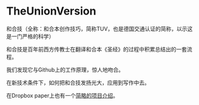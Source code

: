 # TheUnionVersion
和合技（全称：和合本创作技巧，简称TUV，也是德国交通认证的简称，以示这是一门严格的科学）

和合技是百年前西方传教士在翻译和合本《圣经》的过程中积累总结出的一套流程。

我们发现它与Github上的工作原理，惊人地吻合。

在新技术条件下，如何把和合技发扬光大，应用到写作中去。

在Dropbox paper上也有一个[简略的项目介绍](https://paper.dropbox.com/doc/-Project-overview-lcVdwe2Xd8VLGh5vF5EJz)。
